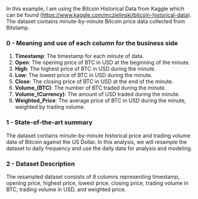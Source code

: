 In this example, I am using the Bitcoin Historical Data from Kaggle which can be found (https://www.kaggle.com/mczielinski/bitcoin-historical-data). The dataset contains minute-by-minute Bitcoin price data collected from Bitstamp.

### 0 - Meaning and use of each column for the business side

1. **Timestamp**: The timestamp for each minute of data.
2. **Open**: The opening price of BTC in USD at the beginning of the minute.
3. **High**: The highest price of BTC in USD during the minute.
4. **Low**: The lowest price of BTC in USD during the minute.
5. **Close**: The closing price of BTC in USD at the end of the minute.
6. **Volume_(BTC)**: The number of BTC traded during the minute.
7. **Volume_(Currency)**: The amount of USD traded during the minute.
8. **Weighted_Price**: The average price of BTC in USD during the minute, weighted by trading volume.



### 1 - State-of-the-art summary
 The dataset contains minute-by-minute historical price and trading volume data of Bitcoin against the US Dollar.
 In this analysis, we will resample the dataset to daily frequency and use the daily data for analysis and modeling.

### 2 - Dataset Description
 The resampled dataset consists of 8 columns representing timestamp, opening price, highest price, lowest price,
 closing price, trading volume in BTC, trading volume in USD, and weighted price.
